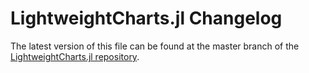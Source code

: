 # LightweightCharts.jl Changelog

The latest version of this file can be found at the master branch of the [LightweightCharts.jl repository](https://github.com/bhftbootcamp/LightweightCharts.jl).
